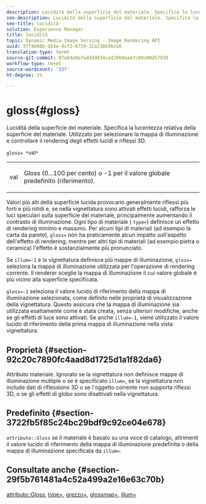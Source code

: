 ```yaml
---
description: Lucidità della superficie del materiale. Specifica la lucentezza relativa della superficie del materiale. Utilizzato per selezionare la mappa di illuminazione e controllare il rendering degli effetti lucidi e riflessi 3D.
seo-description: Lucidità della superficie del materiale. Specifica la lucentezza relativa della superficie del materiale. Utilizzato per selezionare la mappa di illuminazione e controllare il rendering degli effetti lucidi e riflessi 3D.
seo-title: lucidità
solution: Experience Manager
title: lucidità
topic: Dynamic Media Image Serving - Image Rendering API
uuid: 3774e08b-d24e-4cf2-8719-32a21bb9bcb6
translation-type: tm+mt
source-git-commit: 97a84e8e7edd3d834ca42069eae7c09c00d57938
workflow-type: tm+mt
source-wordcount: '337'
ht-degree: 1%

---
```



# gloss{#gloss}

Lucidità della superficie del materiale. Specifica la lucentezza relativa della superficie del materiale. Utilizzato per selezionare la mappa di illuminazione e controllare il rendering degli effetti lucidi e riflessi 3D.

`gloss= *`val`*`

<table id="simpletable_82166CA080AD401180404462FB2407D7"> 
 <tr class="strow"> 
  <td class="stentry"> <p><span class="codeph"> <span class="varname"> val</span> </span> </p></td> 
  <td class="stentry"> <p>Gloss (0...100 per cento) o -1 per il valore globale predefinito (riferimento). </p></td> 
 </tr> 
</table>

Valori più alti della superficie lucida provocano generalmente riflessi più forti e più nitidi e, se nella vignettatura sono attivati effetti lucidi, rafforza le luci speculari sulla superficie del materiale, principalmente aumentando il contrasto di illuminazione. Ogni tipo di materiale ( `type=`) definisce un effetto di rendering minimo e massimo. Per alcuni tipi di materiali (ad esempio la carta da parete), `gloss=` non ha praticamente alcun impatto sull&#39;aspetto dell&#39;effetto di rendering, mentre per altri tipi di materiali (ad esempio pietra o ceramica) l&#39;effetto è sostanzialmente più pronunciato.

Se `illum=-1` e la vignettatura definisce più mappe di illuminazione, `gloss=` seleziona la mappa di illuminazione utilizzata per l&#39;operazione di rendering corrente. Il renderer sceglie la mappa di illuminazione il cui valore globale è più vicino alla superficie specificata.

`gloss=-1` seleziona il valore lucido di riferimento della mappa di illuminazione selezionata, come definito nelle proprietà di visualizzazione della vignettatura. Questo assicura che la mappa di illuminazione sia utilizzata esattamente come è stata creata, senza ulteriori modifiche, anche se gli effetti di luce sono attivati. Se anche `illum=-1`, viene utilizzato il valore lucido di riferimento della prima mappa di illuminazione nella vista vignettatura.

## Proprietà {#section-92c20c7890fc4aad8d1725d1a1f82da6}

Attributo materiale. Ignorato se la vignettatura non definisce mappe di illuminazione multiple o se è specificato `illum=`, se la vignettatura non include dati di riflessione 3D o se l&#39;oggetto corrente non supporta riflessi 3D, o se gli effetti di globo sono disattivati nella vignettatura.

## Predefinito {#section-3722fb5f85c24bc29bdf9c92ce04e678}

`attribute::Gloss` se il materiale è basato su una voce di catalogo, altrimenti il valore lucido di riferimento della mappa di illuminazione predefinita o della mappa di illuminazione specificata da  `illum=`.

## Consultate anche {#section-29f5b761481a4c52a499a2e16e63c70b}

[attributo::Gloss](../../../../../ir-api/material-cat/image-rendering-api-ref/c-ir-material-catalog/c-ir-material-data-reference/r-ir-cat-gloss.md#reference-5277f62a67e2408ab94699aa712f1eeb),  [type=](../../../../../ir-api/http-protocol/image-rendering-api-ref/c-ir-http-protocol-ref/c-ir-http-protocol-command-reference/r-ir-http-type.md#reference-128c7de89e2d46838019b560f3f84a35),  [grezzo=](../../../../../ir-api/http-protocol/image-rendering-api-ref/c-ir-http-protocol-ref/c-ir-http-protocol-command-reference/r-ir-rough.md#reference-00add846b09f4dc39420bda1ca414180),  [glossmap=](../../../../../ir-api/http-protocol/image-rendering-api-ref/c-ir-http-protocol-ref/c-ir-http-protocol-command-reference/r-ir-glossmap.md#reference-99940148ae6a401482b2d03c68530f3a),  [illum=](../../../../../ir-api/http-protocol/image-rendering-api-ref/c-ir-http-protocol-ref/c-ir-http-protocol-command-reference/r-ir-http-illum.md#reference-8efe483a30684022bfe711eb73efbee6)
